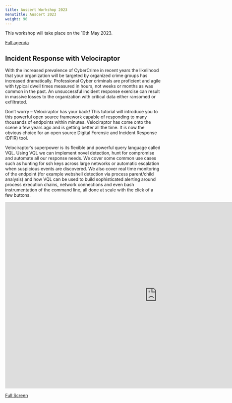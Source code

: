 ```yaml
---
title: Auscert Workshop 2023
menutitle: Auscert 2023
weight: 90
---
```


This workshop will take place on the 10th May 2023.

[Full agenda](https://conference.auscert.org.au/sessions/incident-response-with-velociraptor/)

## Incident Response with Velociraptor

With the increased prevalence of CyberCrime in recent years the
likelihood that your organization will be targeted by organized crime
groups has increased dramatically. Professional Cyber criminals are
proficient and agile with typical dwell times measured in hours, not
weeks or months as was common in the past. An unsuccessful incident
response exercise can result in massive losses to the organization
with critical data either ransomed or exfiltrated.

Don’t worry – Velociraptor has your back! This tutorial will introduce
you to this powerful open source framework capable of responding to
many thousands of endpoints within minutes. Velociraptor has come onto
the scene a few years ago and is getting better all the time. It is
now the obvious choice for an open source Digital Forensic and
Incident Response (DFIR) tool.

Velociraptor’s superpower is its flexible and powerful query language
called VQL. Using VQL we can implement novel detection, hunt for
compromise and automate all our response needs. We cover some common
use cases such as hunting for ssh keys across large networks or
automatic escalation when suspicious events are discovered. We also
cover real time monitoring of the endpoint (for example webshell
detection via process parent/child analysis) and how VQL can be used
to build sophisticated alerting around process execution chains,
network connections and even bash instrumentation of the command line,
all done at scale with the click of a few buttons.


<iframe src="https://present.velocidex.com/presentations/2023-auscert/index.html" frameborder="0" width="980px" height="600px" allowfullscreen="true" mozallowfullscreen="true" webkitallowfullscreen="true"></iframe>

[Full Screen](https://present.velocidex.com/presentations/2023-auscert/index.html)
